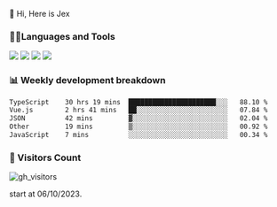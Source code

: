  👋 Hi, Here is Jex

 

### 🧑‍💻Languages and Tools

<code><a href="https://react.dev"><img src="https://api.iconify.design/logos:react.svg" /></a></code>
<code><a href="https://github.com/vuejs/core"><img src="https://api.iconify.design/logos:vue.svg" /></a></code> 
<code><a href="https://github.com/microsoft/TypeScript"><img src="https://api.iconify.design/logos:typescript-icon.svg" /></a></code>
<code><a href="https://threejs.org/"><img src="https://api.iconify.design/logos:threejs.svg" /></a></code>

### 📊 Weekly development breakdown

<!--START_SECTION:waka-->

```txt
TypeScript    30 hrs 19 mins  ██████████████████████░░░   88.10 %
Vue.js        2 hrs 41 mins   ██░░░░░░░░░░░░░░░░░░░░░░░   07.84 %
JSON          42 mins         ▓░░░░░░░░░░░░░░░░░░░░░░░░   02.04 %
Other         19 mins         ▒░░░░░░░░░░░░░░░░░░░░░░░░   00.92 %
JavaScript    7 mins          ░░░░░░░░░░░░░░░░░░░░░░░░░   00.34 %
```

<!--END_SECTION:waka-->


### 👀 Visitors Count

![gh_visitors](https://profile-counter.glitch.me/jexlau/count.svg)

start at 06/10/2023.
